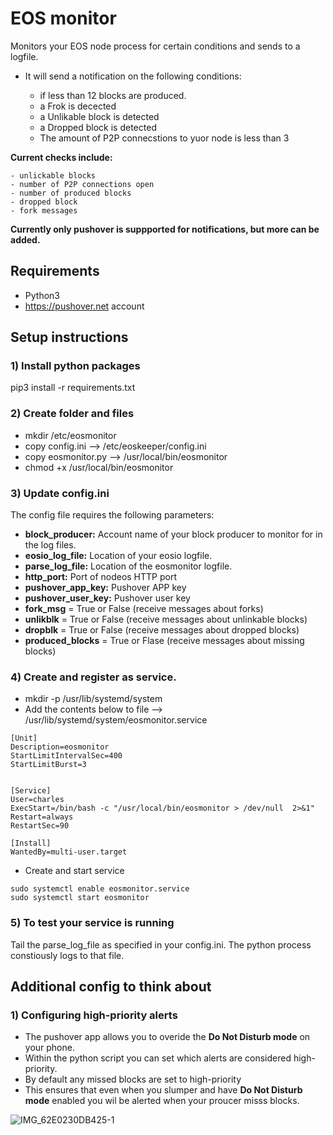 # EOS monitor

Monitors your EOS node process for certain conditions and sends to a logfile.
- It will send a notification on the following conditions:

    - if less than 12 blocks are produced.
    - a Frok is decected
    - a Unlikable block is detected
    - a Dropped block is detected
    - The amount of P2P connecstions to yuor node is less than 3

**Current checks include:**

    - unlickable blocks 
    - number of P2P connections open
    - number of produced blocks
    - dropped block
    - fork messages 

**Currently only pushover is suppported for notifications, but more can be added.**



## Requirements

- Python3
- https://pushover.net account


## Setup instructions

### 1) Install python packages

pip3 install -r requirements.txt


### 2) Create folder and files

- mkdir /etc/eosmonitor 
- copy config.ini --> /etc/eoskeeper/config.ini
- copy eosmonitor.py --> /usr/local/bin/eosmonitor
- chmod +x /usr/local/bin/eosmonitor

### 3) Update config.ini

The config file requires the following parameters:

- **block_producer:** Account name of your block producer to monitor for in the log files. 
- **eosio_log_file:** Location of your eosio logfile.
- **parse_log_file:** Location of the eosmonitor logfile.
- **http_port:** Port of nodeos HTTP port
- **pushover_app_key:** Pushover APP key
- **pushover_user_key:** Pushover user key
- **fork_msg** = True or False (receive messages about forks)
- **unlikblk** = True or False (receive messages about unlinkable blocks)
- **dropblk** = True or False (receive messages about dropped blocks)
- **produced_blocks** = True or Flase (receive messages about missing blocks)


### 4) Create and register as service. 

- mkdir -p /usr/lib/systemd/system 
- Add the contents below to file --> /usr/lib/systemd/system/eosmonitor.service

```
[Unit]
Description=eosmonitor
StartLimitIntervalSec=400
StartLimitBurst=3


[Service]
User=charles
ExecStart=/bin/bash -c "/usr/local/bin/eosmonitor > /dev/null  2>&1"
Restart=always
RestartSec=90

[Install]
WantedBy=multi-user.target
```

- Create and start service
```
sudo systemctl enable eosmonitor.service
sudo systemctl start eosmonitor 
```

### 5) To test your service is running

Tail the parse_log_file as specified in your config.ini. 
The python process constiously logs to that file.


## Additional config to think about


### 1) Configuring high-priority alerts 

- The pushover app allows you to overide the **Do Not Disturb mode** on your phone. 
- Within the python script you can set which alerts are considered high-priority. 
- By default any missed blocks are set to high-priority
- This ensures that even when you slumper and have **Do Not Disturb mode** enabled you wil be alerted when your proucer misss blocks.

![IMG_62E0230DB425-1](https://user-images.githubusercontent.com/6784287/131241185-5a82e583-6ae0-4b47-a41a-d6feaf799062.jpeg)
